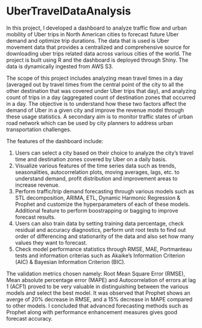 # UberTravelDataAnalysis

In this project, I developed a dashboard to analyze traffic flow and urban mobility of Uber trips in North American cities to forecast future Uber demand and optimize trip durations. The data that is used is Uber movement data that provides a centralized and comprehensive source for downloading uber trips related data across various cities of the world. The project is built using R and the dashboard is deployed through Shiny. The data is dynamically ingested from AWS S3.

The scope of this project includes analyzing mean travel times in a day (averaged out by travel times from the central point of the city to all the other destination that was covered under Uber trips that day), and analyzing count of trips in a day (aggregated count of destination zones that occurred in a day. The objective is to understand how these two factors affect the demand of Uber in a given city and improve the revenue model through these usage statistics. A secondary aim is to monitor traffic states of urban road network which can be used by city planners to address urban transportation challenges.

The features of the dashboard include:

1. Users can select a city based on their choice to analyze the city’s travel time and destination zones covered by Uber on a daily basis.
2. Visualize various features of the time series data such as trends, seasonalities, autocorrelation plots, moving averages, lags, etc. to understand demand, profit distribution and improvement areas to increase revenue.
3. Perform traffic/trip demand forecasting through various models such as STL decomposition, ARIMA, ETL, Dynamic Harmonic Regression & Prophet and customize the hyperparameters of each of these models. Additional feature to perform boostrapping or bagging to improve forecast results.
4. Users can also train data by setting training data percentage, check residual and accuracy diagnostics, perform unit root tests to find out order of differencing and stationarity of the data and also set how many values they want to forecast.
5. Check model performance statistics through RMSE, MAE, Portmanteau tests and information criterias such as Akaike’s Information Criterion (AIC) & Bayesian Information Criterion (BIC).


The validation metrics chosen namely: Root Mean Square Error (RMSE), Mean absolute percentage error (MAPE) and  Autocorrelation of errors at lag 1 (ACF1) proved to be very valuable in distinguishing between the various models and select the best model. It was observed that Prophet shows an averge of 20% decrease in RMSE, and a 15% decrease in MAPE compared to other models. I concluded that advanced forecasting methods such as Prophet along with performance enhancement measures gives good forecast accuracy.

